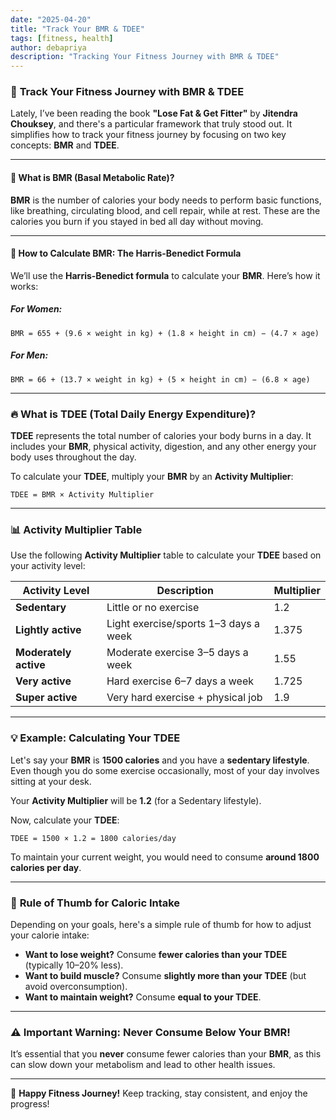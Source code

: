 ```yaml
---
date: "2025-04-20"
title: "Track Your BMR & TDEE"
tags: [fitness, health]
author: debapriya
description: "Tracking Your Fitness Journey with BMR & TDEE"
---
```


### 🚀 **Track Your Fitness Journey with BMR & TDEE**

Lately, I’ve been reading the book **"Lose Fat & Get Fitter"** by **Jitendra Chouksey**, and there's a particular framework that truly stood out. It simplifies how to track your fitness journey by focusing on two key concepts: **BMR** and **TDEE**.

---

#### 🧠 **What is BMR (Basal Metabolic Rate)?**

**BMR** is the number of calories your body needs to perform basic functions, like breathing, circulating blood, and cell repair, while at rest. These are the calories you burn if you stayed in bed all day without moving.

---

#### 🧮 **How to Calculate BMR: The Harris-Benedict Formula**

We’ll use the **Harris-Benedict formula** to calculate your **BMR**. Here’s how it works:

##### For Women:

```
BMR = 655 + (9.6 × weight in kg) + (1.8 × height in cm) − (4.7 × age)
```

##### For Men:

```
BMR = 66 + (13.7 × weight in kg) + (5 × height in cm) − (6.8 × age)
```

---

### 🔥 **What is TDEE (Total Daily Energy Expenditure)?**

**TDEE** represents the total number of calories your body burns in a day. It includes your **BMR**, physical activity, digestion, and any other energy your body uses throughout the day.

To calculate your **TDEE**, multiply your **BMR** by an **Activity Multiplier**:

```
TDEE = BMR × Activity Multiplier
```

---

### 📊 **Activity Multiplier Table**

Use the following **Activity Multiplier** table to calculate your **TDEE** based on your activity level:

| **Activity Level**    | **Description**                       | **Multiplier** |
| --------------------- | ------------------------------------- | -------------- |
| **Sedentary**         | Little or no exercise                 | 1.2            |
| **Lightly active**    | Light exercise/sports 1–3 days a week | 1.375          |
| **Moderately active** | Moderate exercise 3–5 days a week     | 1.55           |
| **Very active**       | Hard exercise 6–7 days a week         | 1.725          |
| **Super active**      | Very hard exercise + physical job     | 1.9            |

---

### 💡 **Example: Calculating Your TDEE**

Let's say your **BMR** is **1500 calories** and you have a **sedentary lifestyle**. Even though you do some exercise occasionally, most of your day involves sitting at your desk.

Your **Activity Multiplier** will be **1.2** (for a Sedentary lifestyle).

Now, calculate your **TDEE**:

```
TDEE = 1500 × 1.2 = 1800 calories/day
```

To maintain your current weight, you would need to consume **around 1800 calories per day**.

---

### 📏 **Rule of Thumb for Caloric Intake**

Depending on your goals, here's a simple rule of thumb for how to adjust your calorie intake:

- **Want to lose weight?** Consume **fewer calories than your TDEE** (typically 10–20% less).
- **Want to build muscle?** Consume **slightly more than your TDEE** (but avoid overconsumption).
- **Want to maintain weight?** Consume **equal to your TDEE**.

---

### ⚠️ **Important Warning: Never Consume Below Your BMR!**

It’s essential that you **never** consume fewer calories than your **BMR**, as this can slow down your metabolism and lead to other health issues.

---

🎉 **Happy Fitness Journey!** Keep tracking, stay consistent, and enjoy the progress!
